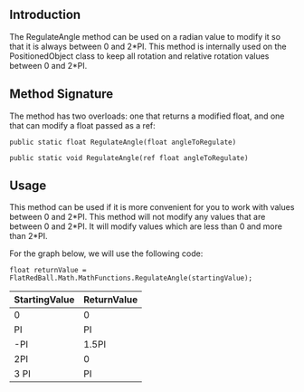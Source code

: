 ## Introduction

The RegulateAngle method can be used on a radian value to modify it so that it is always between 0 and 2\*PI. This method is internally used on the PositionedObject class to keep all rotation and relative rotation values between 0 and 2\*PI.

## Method Signature

The method has two overloads: one that returns a modified float, and one that can modify a float passed as a ref:

    public static float RegulateAngle(float angleToRegulate)

    public static void RegulateAngle(ref float angleToRegulate)

## Usage

This method can be used if it is more convenient for you to work with values between 0 and 2\*PI. This method will not modify any values that are between 0 and 2\*PI. It will modify values which are less than 0 and more than 2\*PI.

For the graph below, we will use the following code:

    float returnValue = FlatRedBall.Math.MathFunctions.RegulateAngle(startingValue);

| StartingValue | ReturnValue |
|---------------|-------------|
| 0             | 0           |
| PI            | PI          |
| -PI           | 1.5PI       |
| 2PI           | 0           |
| 3 PI          | PI          |
